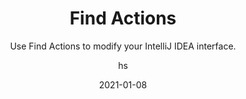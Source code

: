 ---
date: 2021-01-08
title: Find Actions
technologies: [java]
topics: [navigation, interface]
author: hs
subtitle: Use Find Actions to modify your IntelliJ IDEA interface.
thumbnail: ./thumbnail.png
cardThumbnail: ./card.png
shortVideo:
  poster: ./tip.png
  url: https://youtu.be/yU89eOwABQ4
seealso:
  - title: IntelliJ IDEA keyboard shortcuts
    href: https://www.jetbrains.com/help/idea/mastering-keyboard-shortcuts.html
  - title: Top 15 IntelliJ IDEA Shortcuts
    href: https://blog.jetbrains.com/idea/2020/03/top-15-intellij-idea-shortcuts/
leadin: |
  You can use **Cmd**+**Shift**+**A** on macOS, or **Ctrl**+**Shift**+**A** on Windows and Linux, to display the Find Actions dialog and then use it to hide some of the interface, including the Tabs, Navigation Bar and Tool Windows.

  **Pro tip:**
  
  Find Actions can do a lot more than modify your interface. Type in the action you're looking for to learn more. 
---